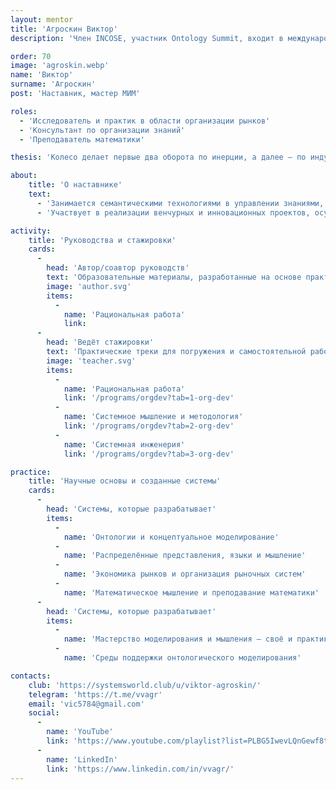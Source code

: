 ```yaml
---
layout: mentor
title: 'Агроскин Виктор'
description: 'Член INCOSE, участник Ontology Summit, входит в международные рабочие группы POSC Caesar Association, FIATECH, ISO.'

order: 70
image: 'agroskin.webp'
name: 'Виктор'
surname: 'Агроскин'
post: 'Наставник, мастер МИМ'

roles:
  - 'Исследователь и практик в области организации рынков'
  - 'Консультант по организации знаний'
  - 'Преподаватель математики'

thesis: 'Колесо делает первые два оборота по инерции, а далее – по индукции.'

about:
    title: 'О наставнике'
    text:
      - 'Занимается семантическими технологиями в управлении знаниями, графами знаний, онтологическим федерированием информационных систем. Входил в число разработчиков стандарта интеграции данных жизненного цикла ISO 15926, руководил разработкой программной платформы онтологической инженерии .15926 Editor. Архитектор проекта коллаборативного семантического моделирования «Стандартопедия».'
      - 'Участвует в реализации венчурных и инновационных проектов, осуществлял запуск и управление рядом инвестиционных стартапов в России и за рубежом, промышленными инвестициями в "индустрию 4.0". Работал с проектами применения блокчейна на рынках капиталов и в области торгового финансирования. Участвовал в создании цифровых платформ для сельского хозяйства.'

activity:
    title: 'Руководства и стажировки'
    cards:
      -
        head: 'Автор/соавтор руководств'
        text: 'Образовательные материалы, разработанные на основе практики и исследований'
        image: 'author.svg'
        items:
          -
            name: 'Рациональная работа'
            link:
      -
        head: 'Ведёт стажировки'
        text: 'Практические треки для погружения и самостоятельной работы'
        image: 'teacher.svg'
        items:
          -
            name: 'Рациональная работа'
            link: '/programs/orgdev?tab=1-org-dev'
          -
            name: 'Системное мышление и методология'
            link: '/programs/orgdev?tab=2-org-dev'
          -
            name: 'Системная инженерия'
            link: '/programs/orgdev?tab=3-org-dev'

practice:
    title: 'Научные основы и созданные системы'
    cards:
      -
        head: 'Системы, которые разрабатывает'
        items:
          -
            name: 'Онтологии и концептуальное моделирование'
          -
            name: 'Распределённые представления, языки и мышление'
          -
            name: 'Экономика рынков и организация рыночных систем'
          -
            name: 'Математическое мышление и преподавание математики'
      -
        head: 'Системы, которые разрабатывает'
        items:
          -
            name: 'Мастерство моделирования и мышления – своё и практикантов'
          -
            name: 'Среды поддержки онтологического моделирования'

contacts:
    club: 'https://systemsworld.club/u/viktor-agroskin/'
    telegram: 'https://t.me/vvagr'
    email: 'vic5784@gmail.com'
    social:
      -
        name: 'YouTube'
        link: 'https://www.youtube.com/playlist?list=PLBG5IwevLQnGewf8t_p6o6xgczuc1WbDV'
      -
        name: 'LinkedIn'
        link: 'https://www.linkedin.com/in/vvagr/'
---
```


